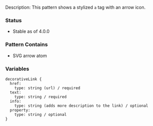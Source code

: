 Description: This pattern shows a stylized `a` tag with an arrow icon.

### Status
* Stable as of 4.0.0

### Pattern Contains
* SVG arrow atom

### Variables
~~~
decorativeLink {
  href:
    type: string (url) / required
  text:
    type: string / required
  info: 
    type: string (adds more description to the link) / optional
  property:
    type: string / optional
}
~~~
